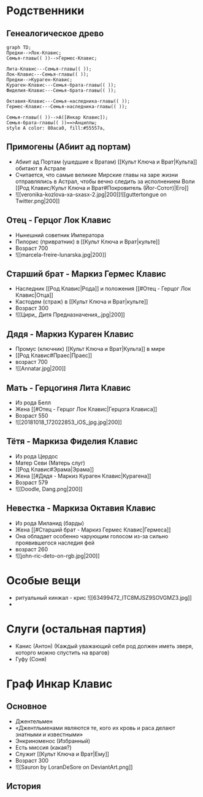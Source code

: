 # Родственники
## Генеалогическое древо
```mermaid
graph TD;
Предки-->Лок-Клавис;
Семья-главы(( ))-->Гермес-Клавис;

Лита-Клавис---Семья-главы(( ));
Лок-Клавис---Семья-главы(( ));
Предки-->Кураген-Клавис;
Кураген-Клавис---Семья-брата-главы(( ));
Фиделия-Клавис---Семья-брата-главы(( ));

Октавия-Клавис---Семья-наследника-главы(( ));
Гермес-Клавис---Семья-наследника-главы(( ));

Семья-главы(( ))-->A([Инкар Клавис]);
Семья-брата-главы(( ))==>Анциллы;
style A color: 80aca0, fill:#55557a, 
```
## Примогены (Абиит ад портам)
* Абиит ад Портам (ушедшие к Вратам) [[Культ Ключа и Врат|Культа]] обитают в Астрале
* Считается, что самые великие Мирские главы на заре жизни отправлялись в Астрал, чтобы вечно следить за исполнением Воли [[Род Клавис/Культ Ключа и Врат#Покровитель (Йог-Сотот)|Его]]
* ![[veronika-kozlova-xa-sxasx-2.jpg|200]]![[guttertongue on Twitter.png|200]]
## Отец - Герцог Лок Клавис
* Нынешний советник Императора
* Пилорис (привратник) в [[Культ Ключа и Врат|культе]]
* Возраст 700
* ![[marcela-freire-lunarska.jpg|200]]
## Старший брат - Маркиз Гермес Клавис
* Наследник [[Род Клавис|Рода]] и положения [[#Отец - Герцог Лок Клавис|Отца]]
* Кастодем (страж) в [[Культ Ключа и Врат|культе]]
* Возраст 300
* ![[Цири_ Дитя Предназначения_.jpg|200]]
## Дядя - Маркиз Кураген Клавис
* Промус (ключник) [[Культ Ключа и Врат|Культа]] в мире
* [[Род Клавис#Праес|Праес]]
* возраст 700
* ![[Annatar.jpg|200]]
## Мать - Герцогиня Лита Клавис
* Из рода Белл
* Жена [[#Отец - Герцог Лок Клавис|Герцога Клависа]]
* Возраст 550
* ![[20181018_172022853_iOS_jpg.jpg|200]]
## Тётя - Маркиза Фиделия Клавис
* Из рода Цердос
* Матер Севи (Матерь слуг)
* [[Род Клавис#Эрама|Эрама]]
* Жена [[#Дядя - Маркиз Кураген Клавис|Курагена]]
* Возраст 579
* ![[Doodle, Dang.png|200]]
## Невестка - Маркиза Октавия Клавис
* Из рода Миланид (барды)
* Жена [[#Старший брат - Маркиз Гермес Клавис|Гермеса]]
* Она обладает особенно чарующим голосом из-за сильно проявившегося наследия фей
* возраст 260
* ![[john-ric-deto-on-rgb.jpg|200]]
# Особые вещи
* ритуальный кинжал - крис
![[63499472_ITC8MJSZ9SOVGMZ3.jpg]]
* 
# Слуги (остальная партия)
* Канис (Антон) (Каждый уважающий себя род должен иметь зверя, которго можно спустить на врагов)
* Гуфу (Соня) 
# Граф Инкар Клавис
## Основное
* Джентельмен
* «Джентльменами являются те, кого их кровь и раса делают знатными и известными»
* Энкриноменос (Избранный)
* Есть миссия (какая?)
* Служит [[Культ Ключа и Врат|Ему]]
* Возраст 300
* ![[Sauron by LoranDeSore on DeviantArt.png]]
## История
